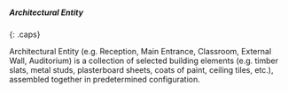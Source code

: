 ##### Architectural Entity
{: .caps}

Architectural Entity (e.g. Reception, Main Entrance, Classroom, External Wall, Auditorium) is a collection of selected building elements (e.g. timber slats, metal studs, plasterboard sheets, coats of paint, ceiling tiles, etc.), assembled together in predetermined configuration.
